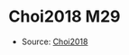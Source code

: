 <a name="material" />

# Choi2018 M29
<script type="application/ld+json">
  {
    "@context": "https://schema.org/",
    "@type": "ChemicalSubstance",
    "http://purl.org/dc/terms/conformsTo":
      {
        "@type": "CreativeWork",
        "@id": "https://bioschemas.org/profiles/ChemicalSubstance/0.4-RELEASE/"
      },
    "@id": "https://egonw.github.io/nanowiki/nanowiki540.html#material",
    "name": "Choi2018 M29",
    "sameAs": "http://127.0.0.1/mediawiki/index.php/Special:URIResolver/Choi2018_M29"
  }
</script>


* Source: [Choi2018](Choi2018.md)
